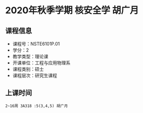 # 2020年秋季学期 核安全学 胡广月






## 课程信息

- 课程号：NSTE6101P.01
- 学分：2
- 教学类型：理论课
- 开课单位：工程与应用物理系
- 课程类别：硕士
- 课程层次：研究生课程

## 上课时间

```
2~16周 3A318 :5(3,4,5) 胡广月
```

